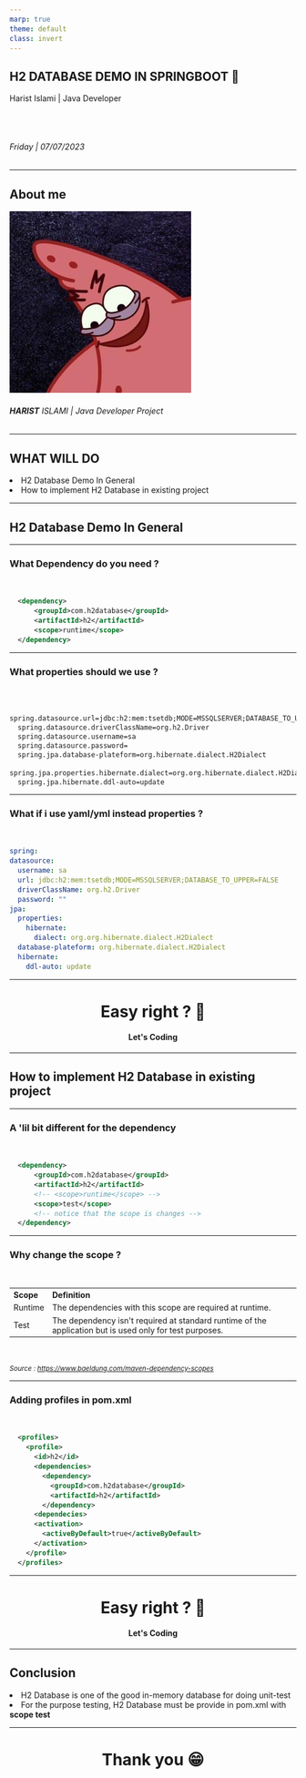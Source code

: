 ```yaml
---
marp: true
theme: default
class: invert
---
```


## H2 DATABASE DEMO IN SPRINGBOOT :leaves:

Harist Islami | Java Developer

<br>
<br>

###### Friday | 07/07/2023

---

## About me

![bg left height:4in](photo.jpg)

###### <b><em>HARIST</em></b> ISLAMI | Java Developer Project

---

## WHAT WILL DO

<li> H2 Database Demo In General
<li> How to implement H2 Database in existing project

---

## H2 Database Demo In General

---

### What Dependency do you need ?

<br>

```xml
  <dependency>
      <groupId>com.h2database</groupId>
      <artifactId>h2</artifactId>
      <scope>runtime</scope>
  </dependency>
```

---

### What properties should we use ?

<br>

```properties
  spring.datasource.url=jdbc:h2:mem:tsetdb;MODE=MSSQLSERVER;DATABASE_TO_UPPER=FALSE
  spring.datasource.driverClassName=org.h2.Driver
  spring.datasource.username=sa
  spring.datasource.password=
  spring.jpa.database-plateform=org.hibernate.dialect.H2Dialect
  spring.jpa.properties.hibernate.dialect=org.org.hibernate.dialect.H2Dialect
  spring.jpa.hibernate.ddl-auto=update
```

---

### What if i use yaml/yml instead properties ?

<br>

```yaml
spring:
datasource:
  username: sa
  url: jdbc:h2:mem:tsetdb;MODE=MSSQLSERVER;DATABASE_TO_UPPER=FALSE
  driverClassName: org.h2.Driver
  password: ""
jpa:
  properties:
    hibernate:
      dialect: org.org.hibernate.dialect.H2Dialect
  database-plateform: org.hibernate.dialect.H2Dialect
  hibernate:
    ddl-auto: update
```

---

# <div style="text-align: center;">Easy right ? :thinking: </div>

#### <div style="text-align: center;">Let's Coding </div>

---

## How to implement H2 Database in existing project

---

### A 'lil bit different for the dependency

<br>

```xml
  <dependency>
      <groupId>com.h2database</groupId>
      <artifactId>h2</artifactId>
      <!-- <scope>runtime</scope> -->
      <scope>test</scope>
      <!-- notice that the scope is changes -->
  </dependency>
```

---

### Why change the scope ?

<br>

<table>
<tr>
<th>Scope</th>
<th>Definition</th>
</tr>
<tr>
<td>Runtime</td>
<td>The dependencies with this scope are required at runtime.</td>
</tr>
<tr>
<td>Test</td>
<td>The dependency isn't required at standard runtime of the application but is used only for test purposes.</td>
</tr>
</table>

<br>

<small><em>Source : https://www.baeldung.com/maven-dependency-scopes</em></small>

---

### Adding profiles in pom.xml

<br>

```xml
  <profiles>
    <profile>
      <id>h2</id>
      <dependencies>
        <dependency>
          <groupId>com.h2database</groupId>
          <artifactId>h2</artifactId>
        </dependency>
      <dependecies>
      <activation>
        <activeByDefault>true</activeByDefault>
      </activation>
    </profile>
  </profiles>
```

---

# <div style="text-align: center;">Easy right ? :thinking: </div>

#### <div style="text-align: center;">Let's Coding </div>

---

## Conclusion

<li> H2 Database is one of the good in-memory database for doing unit-test
<li> For the purpose testing, H2 Database must be provide in pom.xml with <b>scope test</b>

---

# <div style="text-align: center;">Thank you :grin:</div>
